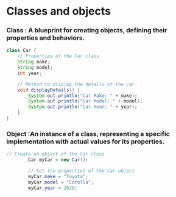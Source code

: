 # Classes and objects

### Class : A blueprint for creating objects, defining their properties and behaviors.
```java
class Car {
    // Properties of the Car class
    String make;
    String model;
    int year;

    // Method to display the details of the car
    void displayDetails() {
        System.out.println("Car Make: " + make);
        System.out.println("Car Model: " + model);
        System.out.println("Car Year: " + year);
    }
}
```
### Object :An instance of a class, representing a specific implementation with actual values for its properties. 
```java
// Create an object of the Car class
        Car myCar = new Car();

        // Set the properties of the Car object
        myCar.make = "Toyota";
        myCar.model = "Corolla";
        myCar.year = 2020;

```